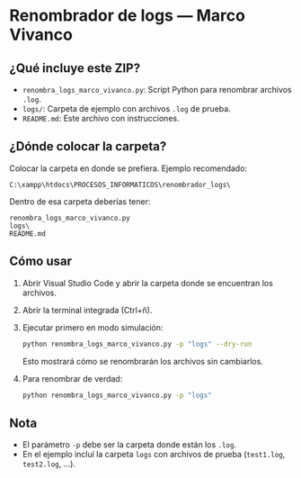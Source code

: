 
# Renombrador de logs — Marco Vivanco

## ¿Qué incluye este ZIP?
- `renombra_logs_marco_vivanco.py`: Script Python para renombrar archivos `.log`.
- `logs/`: Carpeta de ejemplo con archivos `.log` de prueba.
- `README.md`: Este archivo con instrucciones.

## ¿Dónde colocar la carpeta?
Colocar la carpeta en donde se prefiera. Ejemplo recomendado:
```
C:\xampp\htdocs\PROCESOS_INFORMATICOS\renombrador_logs\
```

Dentro de esa carpeta deberías tener:
```
renombra_logs_marco_vivanco.py
logs\
README.md
```

## Cómo usar
1. Abrir Visual Studio Code y abrir la carpeta donde se encuentran los archivos.
2. Abrir la terminal integrada (Ctrl+ñ).
3. Ejecutar primero en modo simulación:
   ```bash
   python renombra_logs_marco_vivanco.py -p "logs" --dry-run
   ```
   Esto mostrará cómo se renombrarán los archivos sin cambiarlos.

4. Para renombrar de verdad:
   ```bash
   python renombra_logs_marco_vivanco.py -p "logs"
   ```

## Nota
- El parámetro `-p` debe ser la carpeta donde están los `.log`.
- En el ejemplo incluí la carpeta `logs` con archivos de prueba (`test1.log`, `test2.log`, ...).
